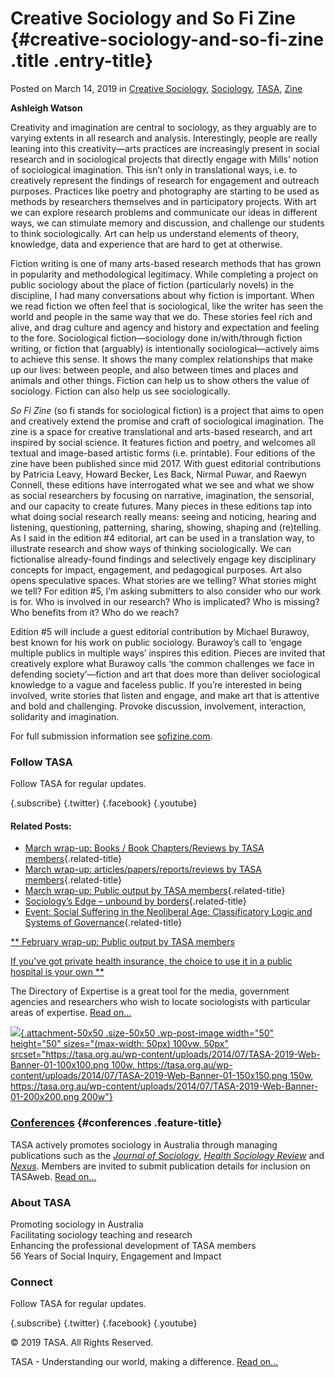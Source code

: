 Creative Sociology and So Fi Zine {#creative-sociology-and-so-fi-zine .title .entry-title}
=================================

Posted on March 14, 2019 <span class="small">in</span> <span
class="categories">[Creative
Sociology](https://tasa.org.au/blog/category/creative-sociology/ "View all items in Creative Sociology"),
[Sociology](https://tasa.org.au/blog/category/sociology/ "View all items in Sociology"),
[TASA](https://tasa.org.au/blog/category/tasa/ "View all items in TASA"),
[Zine](https://tasa.org.au/blog/category/zine/ "View all items in Zine")</span>

**Ashleigh Watson**

Creativity and imagination are central to sociology, as they arguably
are to varying extents in all research and analysis. Interestingly,
people are really leaning into this creativity—arts practices are
increasingly present in social research and in sociological projects
that directly engage with Mills’ notion of sociological imagination.
This isn’t only in translational ways, i.e. to creatively represent the
findings of research for engagement and outreach purposes. Practices
like poetry and photography are starting to be used as methods by
researchers themselves and in participatory projects. With art we can
explore research problems and communicate our ideas in different ways,
we can stimulate memory and discussion, and challenge our students to
think sociologically. Art can help us understand elements of theory,
knowledge, data and experience that are hard to get at otherwise.<span
id="more-120143"></span>

Fiction writing is one of many arts-based research methods that has
grown in popularity and methodological legitimacy. While completing a
project on public sociology about the place of fiction (particularly
novels) in the discipline, I had many conversations about why fiction is
important. When we read fiction we often feel that is sociological, like
the writer has seen the world and people in the same way that we do.
These stories feel rich and alive, and drag culture and agency and
history and expectation and feeling to the fore. Sociological
fiction—sociology done in/with/through fiction writing, or fiction that
(arguably) is intentionally sociological—actively aims to achieve this
sense. It shows the many complex relationships that make up our lives:
between people, and also between times and places and animals and other
things. Fiction can help us to show others the value of sociology.
Fiction can also help us see sociologically.

*So Fi Zine* (so fi stands for sociological fiction) is a project that
aims to open and creatively extend the promise and craft of sociological
imagination. The zine is a space for creative translational and
arts-based research, and art inspired by social science. It features
fiction and poetry, and welcomes all textual and image-based artistic
forms (i.e. printable). Four editions of the zine have been published
since mid 2017. With guest editorial contributions by Patricia Leavy,
Howard Becker, Les Back, Nirmal Puwar, and Raewyn Connell, these
editions have interrogated what we see and what we show as social
researchers by focusing on narrative, imagination, the sensorial, and
our capacity to create futures. Many pieces in these editions tap into
what doing social research really means: seeing and noticing, hearing
and listening, questioning, patterning, sharing, showing, shaping and
(re)telling. As I said in the edition \#4 editorial, art can be used in
a translation way, to illustrate research and show ways of thinking
sociologically. We can fictionalise already-found findings and
selectively engage key disciplinary concepts for impact, engagement, and
pedagogical purposes. Art also opens speculative spaces. What stories
are we telling? What stories might we tell? For edition \#5, I’m asking
submitters to also consider who our work is for. Who is involved in our
research? Who is implicated? Who is missing? Who benefits from it? Who
do we reach?

Edition \#5 will include a guest editorial contribution by Michael
Burawoy, best known for his work on public sociology. Burawoy’s call to
‘engage multiple publics in multiple ways’ inspires this edition. Pieces
are invited that creatively explore what Burawoy calls ‘the common
challenges we face in defending society’—fiction and art that does more
than deliver sociological knowledge to a vague and faceless public. If
you’re interested in being involved, write stories that listen and
engage, and make art that is attentive and bold and challenging. Provoke
discussion, involvement, interaction, solidarity and imagination.

For full submission information see [sofizine.com](http://sofizine.com).

### Follow TASA

Follow TASA for regular updates.

[](https://tasa.org.au/feed/ "RSS"){.subscribe}
[](https://twitter.com/AustSoc "Twitter"){.twitter}
[](https://www.facebook.com/AustSoc "Facebook"){.facebook}
[](https://www.youtube.com/channel/UC3WCzD4z9DiTLTempQrMUeg "YouTube"){.youtube}

#### Related Posts:

-   [<span>March wrap-up: Books / Book Chapters/Reviews by TASA
    members</span>](https://tasa.org.au/blog/2019/04/08/march-wrap-up-books-book-chapters-reviews-by-tasa-members/ "March wrap-up: Books / Book Chapters/Reviews by TASA members"){.related-title}
-   [<span>March wrap-up: articles/papers/reports/reviews by TASA
    members</span>](https://tasa.org.au/blog/2019/04/04/march-wrap-up-articles-papers-reports-reviews-by-tasa-members-2/ "March wrap-up: articles/papers/reports/reviews by TASA members"){.related-title}
-   [<span>March wrap-up: Public output by TASA
    members</span>](https://tasa.org.au/blog/2019/04/01/march-wrap-up-public-output-by-tasa-members-2/ "March wrap-up: Public output by TASA members"){.related-title}
-   [<span>Sociology’s Edge – unbound by
    borders</span>](https://tasa.org.au/blog/2019/04/01/sociologys-edge-unbound-by-borders/ "Sociology’s Edge – unbound by borders"){.related-title}
-   [<span>Event: Social Suffering in the Neoliberal Age: Classificatory
    Logic and Systems of
    Governance</span>](https://tasa.org.au/blog/2019/03/26/event-social-suffering-in-the-neoliberal-age-classificatory-logic-and-systems-of-governance/ "Event: Social Suffering in the Neoliberal Age: Classificatory Logic and Systems of Governance"){.related-title}

[** February wrap-up: Public output by TASA
members](https://tasa.org.au/blog/2019/03/11/february-wrap-up-public-output-by-tasa-members/)

[If you’ve got private health insurance, the choice to use it in a
public hospital is your own
**](https://tasa.org.au/blog/2019/03/19/if-youve-got-private-health-insurance-the-choice-to-use-it-in-a-public-hospital-is-your-own/)

The Directory of Expertise is a great tool for the media, government
agencies and researchers who wish to locate sociologists with particular
areas of expertise. [Read
on...](https://www.tasa.org.au/what-is-sociology/media-database/)

[![](https://tasa.org.au/wp-content/uploads/2014/07/TASA-2019-Web-Banner-01-100x100.png){.attachment-50x50
.size-50x50 .wp-post-image width="50" height="50"
sizes="(max-width: 50px) 100vw, 50px"
srcset="https://tasa.org.au/wp-content/uploads/2014/07/TASA-2019-Web-Banner-01-100x100.png 100w, https://tasa.org.au/wp-content/uploads/2014/07/TASA-2019-Web-Banner-01-150x150.png 150w, https://tasa.org.au/wp-content/uploads/2014/07/TASA-2019-Web-Banner-01-200x200.png 200w"}](https://conference.tasa.org.au/ "Conferences")
### [Conferences](https://conference.tasa.org.au/ "Conferences") {#conferences .feature-title}


TASA actively promotes sociology in Australia through managing
publications such as the [*Journal of
Sociology*](https://www.tasa.org.au/publications/journal-of-sociology/),
[*Health Sociology
Review*](https://www.tasa.org.au/publications/health-sociology-review/)
and [*Nexus*](https://www.tasa.org.au/publications/nexus-newsletter/).
Members are invited to submit publication details for inclusion on
TASAweb. [Read on...](https://www.tasa.org.au/publications/)


### About TASA

Promoting sociology in Australia\
Facilitating sociology teaching and research\
Enhancing the professional development of TASA members\
56 Years of Social Inquiry, Engagement and Impact

### Connect

Follow TASA for regular updates.

[](https://tasa.org.au/feed/ "RSS"){.subscribe}
[](https://twitter.com/AustSoc "Twitter"){.twitter}
[](https://www.facebook.com/AustSoc "Facebook"){.facebook}
[](https://www.youtube.com/channel/UC3WCzD4z9DiTLTempQrMUeg "YouTube"){.youtube}

© 2019 TASA. All Rights Reserved.

TASA - Understanding our world, making a difference. [Read
on...](https://www.tasa.org.au/about-tasa/)
